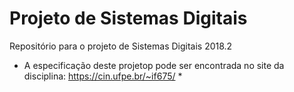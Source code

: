   # Projeto de Sistemas Digitais
Repositório para o projeto de Sistemas Digitais 2018.2 

* A especificação deste projetop pode ser encontrada no site da disciplina: https://cin.ufpe.br/~if675/ *

